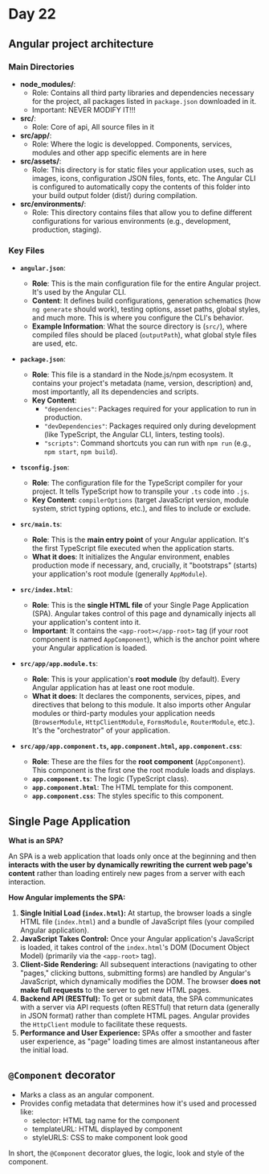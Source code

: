 # Day 22

## Angular project architecture

### Main Directories

- **node_modules/**:
  - Role: Contains all third party libraries and dependencies necessary for the project, all packages listed in `package.json` downloaded in it.
  - Important: NEVER MODIFY IT!!!
- **src/**:
  - Role: Core of api, All source files in it
- **src/app/**:
  - Role: Where the logic is developped. Components, services, modules and other app specific elements are in here
- **src/assets/**:
  - Role: This directory is for static files your application uses, such as images, icons, configuration JSON files, fonts, etc. The Angular CLI is configured to automatically copy the contents of this folder into your build output folder (dist/) during compilation.
- **src/environments/**:
  - Role: This directory contains files that allow you to define different configurations for various environments (e.g., development, production, staging).

### Key Files

- **`angular.json`**:
  - **Role**: This is the main configuration file for the entire Angular project. It's used by the Angular CLI.
  - **Content**: It defines build configurations, generation schematics (how `ng generate` should work), testing options, asset paths, global styles, and much more. This is where you configure the CLI's behavior.
  - **Example Information**: What the source directory is (`src/`), where compiled files should be placed (`outputPath`), what global style files are used, etc.

- **`package.json`**:
  - **Role**: This file is a standard in the Node.js/npm ecosystem. It contains your project's metadata (name, version, description) and, most importantly, all its dependencies and scripts.
  - **Key Content**:
    - `"dependencies"`: Packages required for your application to run in production.
    - `"devDependencies"`: Packages required only during development (like TypeScript, the Angular CLI, linters, testing tools).
    - `"scripts"`: Command shortcuts you can run with `npm run` (e.g., `npm start`, `npm build`).

- **`tsconfig.json`**:
  - **Role**: The configuration file for the TypeScript compiler for your project. It tells TypeScript how to transpile your `.ts` code into `.js`.
  - **Key Content**: `compilerOptions` (target JavaScript version, module system, strict typing options, etc.), and files to include or exclude.

- **`src/main.ts`**:
  - **Role**: This is the **main entry point** of your Angular application. It's the first TypeScript file executed when the application starts.
  - **What it does**: It initializes the Angular environment, enables production mode if necessary, and, crucially, it "bootstraps" (starts) your application's root module (generally `AppModule`).

- **`src/index.html`**:
  - **Role**: This is the **single HTML file** of your Single Page Application (SPA). Angular takes control of this page and dynamically injects all your application's content into it.
  - **Important**: It contains the `<app-root></app-root>` tag (if your root component is named `AppComponent`), which is the anchor point where your Angular application is loaded.

- **`src/app/app.module.ts`**:
  - **Role**: This is your application's **root module** (by default). Every Angular application has at least one root module.
  - **What it does**: It declares the components, services, pipes, and directives that belong to this module. It also imports other Angular modules or third-party modules your application needs (`BrowserModule`, `HttpClientModule`, `FormsModule`, `RouterModule`, etc.). It's the "orchestrator" of your application.

- **`src/app/app.component.ts`, `app.component.html`, `app.component.css`**:
  - **Role**: These are the files for the **root component** (`AppComponent`). This component is the first one the root module loads and displays.
  - **`app.component.ts`**: The logic (TypeScript class).
  - **`app.component.html`**: The HTML template for this component.
  - **`app.component.css`**: The styles specific to this component.

## Single Page Application

**What is an SPA?**

An SPA is a web application that loads only once at the beginning and then **interacts with the user by dynamically rewriting the current web page's content** rather than loading entirely new pages from a server with each interaction.

**How Angular implements the SPA:**

1. **Single Initial Load (`index.html`):** At startup, the browser loads a single HTML file (`index.html`) and a bundle of JavaScript files (your compiled Angular application).
2. **JavaScript Takes Control:** Once your Angular application's JavaScript is loaded, it takes control of the `index.html`'s DOM (Document Object Model) (primarily via the `<app-root>` tag).
3. **Client-Side Rendering:** All subsequent interactions (navigating to other "pages," clicking buttons, submitting forms) are handled by Angular's JavaScript, which dynamically modifies the DOM. The browser **does not make full requests** to the server to get new HTML pages.
4. **Backend API (RESTful):** To get or submit data, the SPA communicates with a server via API requests (often RESTful) that return data (generally in JSON format) rather than complete HTML pages. Angular provides the `HttpClient` module to facilitate these requests.
5. **Performance and User Experience:** SPAs offer a smoother and faster user experience, as "page" loading times are almost instantaneous after the initial load.

## `@Component` decorator

- Marks a class as an angular component.
- Provides config metadata that determines how it's used and processed like:
  - selector: HTML tag name for the component
  - templateURL: HTML displayed by component
  - styleURLS: CSS to make component look good

In short, the `@Component` decorator glues, the logic, look and style of the component.

